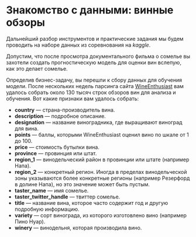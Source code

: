 # Знакомство с данными: винные обзоры

Дальнейший разбор инструментов и практические задания мы будем проводить на наборе данных из соревнования на *kaggle*.

Допустим, что после просмотра документального фильма о сомелье вы захотели создать прогностическую модель для оценки вин вслепую, как это делает сомелье.

Определив бизнес-задачу, вы перешли к сбору данных для обучения модели. После нескольких недель парсинга сайта [WineEnthusiast](https://www.wineenthusiast.com/) вам удалось собрать около 130 тысяч строк обзоров вин для анализа и обучения.
Вот какие признаки вам удалось собрать:

* **country** — страна-производитель вина.
* **description** — подробное описание.
* **designation** — название виноградника, где выращивают виноград для вина.
* **points** — баллы, которыми WineEnthusiast оценил вино по шкале от 1 до 100.
* **price** — стоимость бутылки вина.
* **province** — провинция или штат.
* **region_1** — винодельческий район в провинции или штате (например Напа).
* **region_2** — конкретный регион. Иногда в пределах винодельческой зоны указываются более конкретные регионы (например Резерфорд в долине Напа), но это значение может быть пустым.
* **taster_name** — имя сомелье.
* **taster_twitter_handle** — твиттер сомелье.
* **title** — название вина, которое часто содержит год и другую подробную информацию.
* **variety** — сорт винограда, из которого изготовлено вино (например Пино Нуар).
* **winery** — винодельня, которая производила вино.